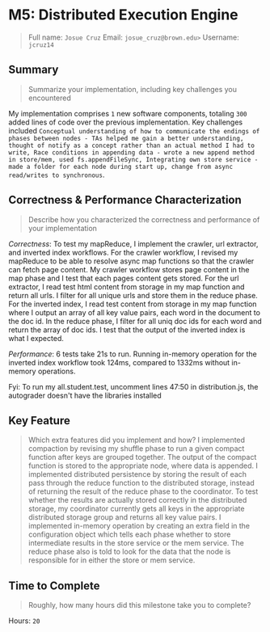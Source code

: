 # M5: Distributed Execution Engine
> Full name: `Josue Cruz`
> Email:  `josue_cruz@brown.edu>`
> Username:  `jcruz14`

## Summary
> Summarize your implementation, including key challenges you encountered

My implementation comprises `1` new software components, totaling `300` added lines of code over the previous implementation. Key challenges included `Conceptual understanding of how to communicate the endings of phases between nodes - TAs helped me gain a better understanding, thought of notify as a concept rather than an actual method I had to write, Race conditions in appending data - wrote a new append method in store/mem, used fs.appendFileSync, Integrating own store service - made a folder for each node during start up, change from async read/writes to synchronous`.

## Correctness & Performance Characterization
> Describe how you characterized the correctness and performance of your implementation

*Correctness*:
To test my mapReduce, I implement the crawler, url extractor, and inverted index workflows. For the crawler workflow, I revised my mapReduce to be able to resolve async map functions so that the crawler can fetch page content. My crawler workflow stores page content in the map phase and I test that each pages content gets stored. For the url extractor, I read test html content from storage in my map function and return all urls. I filter for all unique urls and store them in the reduce phase. For the inverted index, I read test content from storage in my map function where I output an array of all key value pairs, each word in the document to the doc id. In the reduce phase, I filter for all uniq doc ids for each word and return the array of doc ids. I test that the output of the inverted index is what I expected.

*Performance*:
6 tests take 21s to run.
Running in-memory operation for the inverted index workflow took 124ms, compared to 1332ms without in-memory operations. 

Fyi: To run my all.student.test, uncomment lines 47:50 in distribution.js, the autograder doesn't have the libraries installed

## Key Feature
> Which extra features did you implement and how?
I implemented compaction by revising my shuffle phase to run a given compact function after keys are grouped together. The output of the compact function is stored to the appropriate node, where data is appended.
I implemented distributed persistence by storing the result of each pass through the reduce function to the distributed storage, instead of returning the result of the reduce phase to the coordinator. To test whether the results are actually stored correctly in the distributed storage, my coordinator currently gets all keys in the appropriate distributed storage group and returns all key value pairs. I implemented in-memory operation by creating an extra field in the configuration object which tells each phase whether to store intermediate results in the store service or the mem service. The reduce phase also is told to look for the data that the node is responsible for in either the store or mem service.

## Time to Complete
> Roughly, how many hours did this milestone take you to complete?

Hours: `20`

